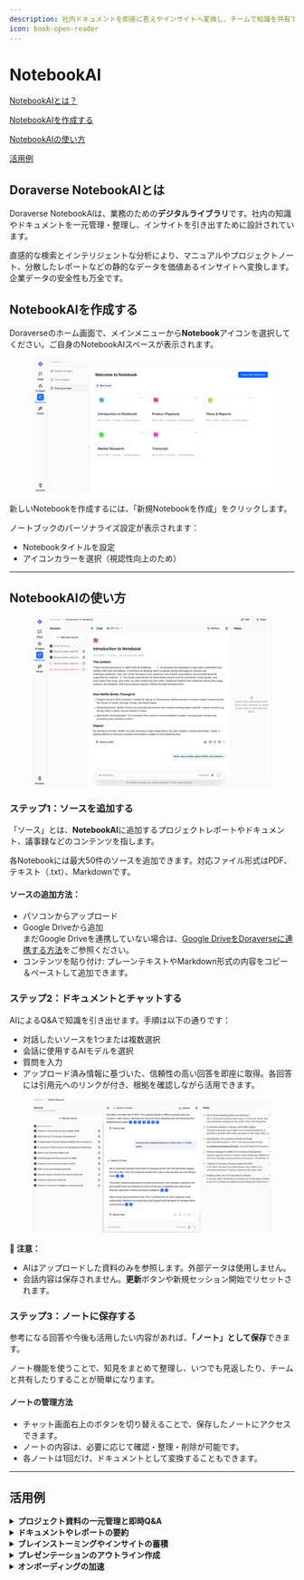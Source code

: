 ```yaml
---
description: 社内ドキュメントを即座に答えやインサイトへ変換し、チームで知識を共有できる。
icon: book-open-reader
---
```


# NotebookAI

[NotebookAIとは？](notebookai.md#what-is-doraverse-notebookai)

[NotebookAIを作成する](notebookai.md#create-your-notebookai)

[NotebookAIの使い方](notebookai.md#using-your-notebookai)

[活用例](notebookai.md#example-use-cases)

## Doraverse NotebookAIとは

Doraverse NotebookAIは、業務のための**デジタルライブラリ**です。社内の知識やドキュメントを一元管理・整理し、インサイトを引き出すために設計されています。

直感的な検索とインテリジェントな分析により、マニュアルやプロジェクトノート、分散したレポートなどの静的なデータを価値あるインサイトへ変換します。企業データの安全性も万全です。

## NotebookAIを作成する

Doraverseのホーム画面で、メインメニューから**Notebook**アイコンを選択してください。ご自身のNotebookAIスペースが表示されます。

<figure><img src="../.gitbook/assets/Notebook.png" alt=""><figcaption></figcaption></figure>

新しいNotebookを作成するには、「新規Notebookを作成」をクリックします。

ノートブックのパーソナライズ設定が表示されます：

* Notebookタイトルを設定
* アイコンカラーを選択（視認性向上のため）

***

## NotebookAIの使い方

<figure><img src="../.gitbook/assets/In Notebook.png" alt=""><figcaption></figcaption></figure>

### ステップ1：ソースを追加する

「ソース」とは、**NotebookAI**に追加するプロジェクトレポートやドキュメント、議事録などのコンテンツを指します。

各Notebookには最大50件のソースを追加できます。対応ファイル形式はPDF、テキスト（.txt）、Markdownです。

#### **ソースの追加方法：**

* パソコンからアップロード
* Google Driveから追加\
  まだGoogle Driveを連携していない場合は、[Google DriveをDoraverseに連携する方法](https://help.doraverse.com/feature-list/chat-with-ai-models#how-to-connect-your-google-drive-to-doraverse)をご参照ください。
* コンテンツを貼り付け: プレーンテキストやMarkdown形式の内容をコピー＆ペーストして追加できます。

### ステップ2：ドキュメントとチャットする

AIによるQ\&Aで知識を引き出せます。手順は以下の通りです：

* 対話したいソースを1つまたは複数選択
* 会話に使用するAIモデルを選択
* 質問を入力
* アップロード済み情報に基づいた、信頼性の高い回答を即座に取得。各回答には引用元へのリンクが付き、根拠を確認しながら活用できます。

<figure><img src="../.gitbook/assets/Notebook in use.png" alt=""><figcaption></figcaption></figure>

**📌 注意：**

* AIはアップロードした資料のみを参照します。外部データは使用しません。
* 会話内容は保存されません。**更新**ボタンや新規セッション開始でリセットされます。

### ステップ3：ノートに保存する

参考になる回答や今後も活用したい内容があれば、**「ノート」として保存**できます。

ノート機能を使うことで、知見をまとめて整理し、いつでも見返したり、チームと共有したりすることが簡単になります。

#### ノートの管理方法

* チャット画面右上のボタンを切り替えることで、保存したノートにアクセスできます。
* ノートの内容は、必要に応じて確認・整理・削除が可能です。
* 各ノートは1回だけ、ドキュメントとして変換することもできます。

***

## 活用例

<details>

<summary><strong>プロジェクト資料の一元管理と即時Q&#x26;A</strong></summary>

チーム全員のファイルをアップロードして整理し、全員が最新の情報にアクセスできるようにします。NotebookやNoteを簡単に共有し、シームレスなコラボレーションを促進してチームの一体感を保ちます。

</details>

<details>

<summary><strong>ドキュメントやレポートの要約</strong></summary>

長文資料や分散したノート、複雑なレポートから簡潔な要約を迅速に作成します。NotebookAIは主要なトピックを抽出し、関連するアイデアを結びつけて、情報をわかりやすく整理し、行動に移しやすくします。

</details>

<details>

<summary><strong>ブレインストーミングやインサイトの蓄積</strong></summary>

アイデア出し、マーケット分析、競合調査をNotebookAIで一元管理します。AIを活用して新たなトレンドを特定し、新しい施策を提案し、隠れたインサイトを引き出して、アイデアを実行可能な戦略に変換します。

</details>

<details>

<summary><strong>プレゼンテーションのアウトライン作成</strong></summary>

ソース資料をアップロードするだけで、NotebookAIが主要なトピックと根拠を整理したプレゼンテーション用のアウトラインを自動生成します。会議やプレゼンテーション、ステークホルダー向けのレビューに最適です。

</details>

<details>

<summary><strong>オンボーディングの加速</strong></summary>

新しいチームメンバーには、会社の知識にすぐにアクセスできるようにし、内部ポリシーやリソースの理解と分析を迅速に行えるようにして、統合と生産性を加速します。

</details>
